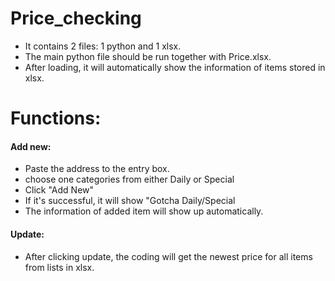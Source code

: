 # Price_checking

* It contains 2 files: 1 python and 1 xlsx.
* The main python file should be run together with Price.xlsx.
* After loading, it will automatically show the information of items stored in xlsx. 

# Functions:
#### Add new:
* Paste the address to the entry box.
* choose one categories from either Daily or Special
* Click "Add New"
* If it's successful, it will show "Gotcha Daily/Special
* The information of added item will show up automatically.

#### Update:
* After clicking update, the coding will get the newest price for all items from lists in xlsx. 

